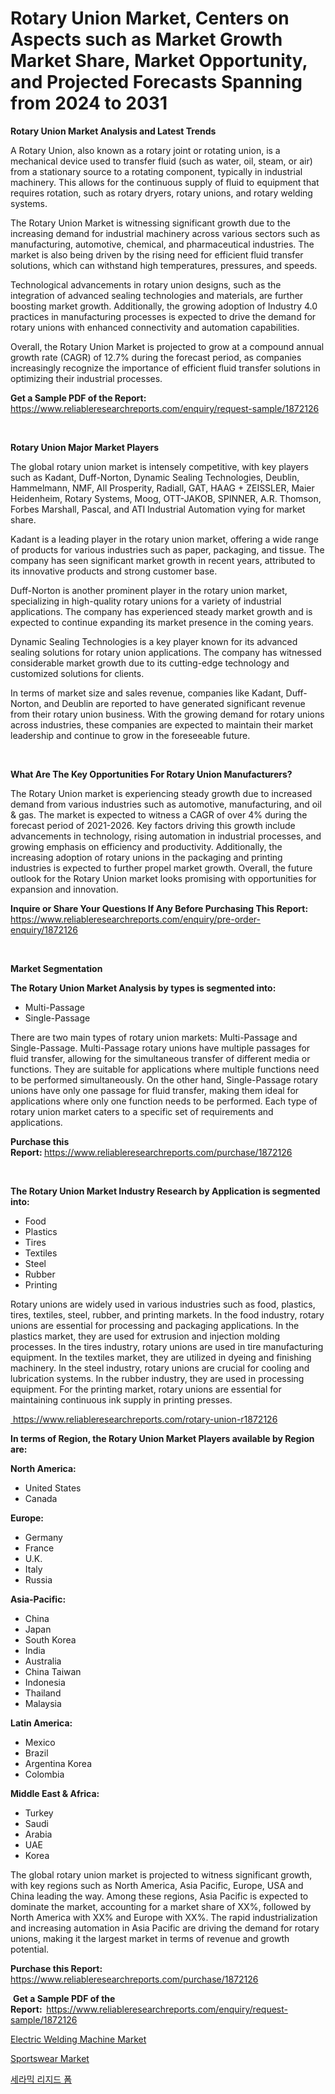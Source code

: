 <p><h1>Rotary Union Market, Centers on Aspects such as Market Growth Market Share, Market Opportunity, and Projected Forecasts Spanning from 2024 to 2031</h1></p><p><strong>Rotary Union Market Analysis and Latest Trends</strong></p>
<p><p>A Rotary Union, also known as a rotary joint or rotating union, is a mechanical device used to transfer fluid (such as water, oil, steam, or air) from a stationary source to a rotating component, typically in industrial machinery. This allows for the continuous supply of fluid to equipment that requires rotation, such as rotary dryers, rotary unions, and rotary welding systems.</p><p>The Rotary Union Market is witnessing significant growth due to the increasing demand for industrial machinery across various sectors such as manufacturing, automotive, chemical, and pharmaceutical industries. The market is also being driven by the rising need for efficient fluid transfer solutions, which can withstand high temperatures, pressures, and speeds.</p><p>Technological advancements in rotary union designs, such as the integration of advanced sealing technologies and materials, are further boosting market growth. Additionally, the growing adoption of Industry 4.0 practices in manufacturing processes is expected to drive the demand for rotary unions with enhanced connectivity and automation capabilities.</p><p>Overall, the Rotary Union Market is projected to grow at a compound annual growth rate (CAGR) of 12.7% during the forecast period, as companies increasingly recognize the importance of efficient fluid transfer solutions in optimizing their industrial processes.</p></p>
<p><strong>Get a Sample PDF of the Report:&nbsp;</strong> <a href="https://www.reliableresearchreports.com/enquiry/request-sample/1872126">https://www.reliableresearchreports.com/enquiry/request-sample/1872126</a></p>
<p>&nbsp;</p>
<p><strong>Rotary Union Major Market Players</strong></p>
<p><p>The global rotary union market is intensely competitive, with key players such as Kadant, Duff-Norton, Dynamic Sealing Technologies, Deublin, Hammelmann, NMF, All Prosperity, Radiall, GAT, HAAG + ZEISSLER, Maier Heidenheim, Rotary Systems, Moog, OTT-JAKOB, SPINNER, A.R. Thomson, Forbes Marshall, Pascal, and ATI Industrial Automation vying for market share.</p><p>Kadant is a leading player in the rotary union market, offering a wide range of products for various industries such as paper, packaging, and tissue. The company has seen significant market growth in recent years, attributed to its innovative products and strong customer base.</p><p>Duff-Norton is another prominent player in the rotary union market, specializing in high-quality rotary unions for a variety of industrial applications. The company has experienced steady market growth and is expected to continue expanding its market presence in the coming years.</p><p>Dynamic Sealing Technologies is a key player known for its advanced sealing solutions for rotary union applications. The company has witnessed considerable market growth due to its cutting-edge technology and customized solutions for clients.</p><p>In terms of market size and sales revenue, companies like Kadant, Duff-Norton, and Deublin are reported to have generated significant revenue from their rotary union business. With the growing demand for rotary unions across industries, these companies are expected to maintain their market leadership and continue to grow in the foreseeable future.</p></p>
<p>&nbsp;</p>
<p><strong>What Are The Key Opportunities For Rotary Union Manufacturers?</strong></p>
<p><p>The Rotary Union market is experiencing steady growth due to increased demand from various industries such as automotive, manufacturing, and oil & gas. The market is expected to witness a CAGR of over 4% during the forecast period of 2021-2026. Key factors driving this growth include advancements in technology, rising automation in industrial processes, and growing emphasis on efficiency and productivity. Additionally, the increasing adoption of rotary unions in the packaging and printing industries is expected to further propel market growth. Overall, the future outlook for the Rotary Union market looks promising with opportunities for expansion and innovation.</p></p>
<p><strong>Inquire or Share Your Questions If Any Before Purchasing This Report:</strong> <a href="https://www.reliableresearchreports.com/enquiry/pre-order-enquiry/1872126">https://www.reliableresearchreports.com/enquiry/pre-order-enquiry/1872126</a></p>
<p>&nbsp;</p>
<p><strong>Market Segmentation</strong></p>
<p><strong>The Rotary Union Market Analysis by types is segmented into:</strong></p>
<p><ul><li>Multi-Passage</li><li>Single-Passage</li></ul></p>
<p><p>There are two main types of rotary union markets: Multi-Passage and Single-Passage. Multi-Passage rotary unions have multiple passages for fluid transfer, allowing for the simultaneous transfer of different media or functions. They are suitable for applications where multiple functions need to be performed simultaneously. On the other hand, Single-Passage rotary unions have only one passage for fluid transfer, making them ideal for applications where only one function needs to be performed. Each type of rotary union market caters to a specific set of requirements and applications.</p></p>
<p><strong>Purchase this Report:&nbsp;</strong><a href="https://www.reliableresearchreports.com/purchase/1872126">https://www.reliableresearchreports.com/purchase/1872126</a></p>
<p>&nbsp;</p>
<p><strong>The Rotary Union Market Industry Research by Application is segmented into:</strong></p>
<p><ul><li>Food</li><li>Plastics</li><li>Tires</li><li>Textiles</li><li>Steel</li><li>Rubber</li><li>Printing</li></ul></p>
<p><p>Rotary unions are widely used in various industries such as food, plastics, tires, textiles, steel, rubber, and printing markets. In the food industry, rotary unions are essential for processing and packaging applications. In the plastics market, they are used for extrusion and injection molding processes. In the tires industry, rotary unions are used in tire manufacturing equipment. In the textiles market, they are utilized in dyeing and finishing machinery. In the steel industry, rotary unions are crucial for cooling and lubrication systems. In the rubber industry, they are used in processing equipment. For the printing market, rotary unions are essential for maintaining continuous ink supply in printing presses.</p></p>
<p><a href="https://www.reliableresearchreports.com/rotary-union-r1872126">&nbsp;https://www.reliableresearchreports.com/rotary-union-r1872126</a></p>
<p><strong>In terms of Region, the Rotary Union Market Players available by Region are:</strong></p>
<p>
    <p> <strong> North America: </strong>
        <ul>
            <li>United States</li>
            <li>Canada</li>
        </ul>
        </p> 
    <p> <strong> Europe: </strong>
        <ul>
            <li>Germany</li>
            <li>France</li>
            <li>U.K.</li>
            <li>Italy</li>
            <li>Russia</li>
        </ul>
        </p> 
    <p> <strong> Asia-Pacific: </strong>
        <ul>
            <li>China</li>
            <li>Japan</li>
            <li>South Korea</li>
            <li>India</li>
            <li>Australia</li>
            <li>China Taiwan</li>
            <li>Indonesia</li>
            <li>Thailand</li>
            <li>Malaysia</li>
        </ul>
        </p> 
    <p> <strong> Latin America: </strong>
        <ul>
            <li>Mexico</li>
            <li>Brazil</li>
            <li>Argentina Korea</li>
            <li>Colombia</li>
        </ul>
        </p> 
    <p> <strong> Middle East & Africa: </strong>
        <ul>
            <li>Turkey</li>
            <li>Saudi</li>
            <li>Arabia</li>
            <li>UAE</li>
            <li>Korea</li>
        </ul>
    </p>
    </p>
<p><p>The global rotary union market is projected to witness significant growth, with key regions such as North America, Asia Pacific, Europe, USA and China leading the way. Among these regions, Asia Pacific is expected to dominate the market, accounting for a market share of XX%, followed by North America with XX% and Europe with XX%. The rapid industrialization and increasing automation in Asia Pacific are driving the demand for rotary unions, making it the largest market in terms of revenue and growth potential.</p></p>
<p><strong>Purchase this Report: </strong><a href="https://www.reliableresearchreports.com/purchase/1872126">https://www.reliableresearchreports.com/purchase/1872126</a></p>
<p>&nbsp;<strong>Get a Sample PDF of the Report:&nbsp;&nbsp;</strong><a href="https://www.reliableresearchreports.com/enquiry/request-sample/1872126">https://www.reliableresearchreports.com/enquiry/request-sample/1872126</a></p>
<p><strong></strong></p>
<p><p><a href="https://issuu.com/reportprime-2/docs/electric-welding-machine-market-size-2030.pptx">Electric Welding Machine Market</a></p><p><a href="https://view.publitas.com/reportprime-1/sportswear-market-industry-trends-and-forecast-for-period-from-2024-to-2031/">Sportswear Market</a></p><p><a href="https://github.com/JosefaRice/Market-Research-Report-List-1/blob/main/6395425117034.md">세라믹 리지드 폼</a></p></p>